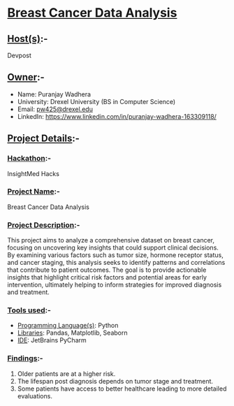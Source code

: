 # <u>Breast Cancer Data Analysis</u>

## <u>Host(s)</u>:-
Devpost

## <u>Owner</u>:-
- Name: Puranjay Wadhera
- University: Drexel University (BS in Computer Science)
- Email: pw425@drexel.edu
- LinkedIn: https://www.linkedin.com/in/puranjay-wadhera-163309118/

## <u>Project Details</u>:-

### <u>Hackathon</u>:- 
InsightMed Hacks

### <u>Project Name</u>:- 
Breast Cancer Data Analysis

### <u>Project Description</u>:-
This project aims to analyze a comprehensive dataset on breast cancer, focusing on uncovering key insights that could support clinical decisions. By examining various factors such as tumor size, hormone receptor status, and cancer staging, this analysis seeks to identify patterns and correlations that contribute to patient outcomes. The goal is to provide actionable insights that highlight critical risk factors and potential areas for early intervention, ultimately helping to inform strategies for improved diagnosis and treatment.
### <u>Tools used</u>:-
- <u>Programming Language(s)</u>: Python
- <u>Libraries</u>: Pandas, Matplotlib, Seaborn
- <u>IDE</u>: JetBrains PyCharm

### <u>Findings</u>:-
1. Older patients are at a higher risk.
2. The lifespan post diagnosis depends on tumor stage and treatment.
3. Some patients have access to better healthcare leading to more detailed evaluations.